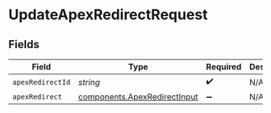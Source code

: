 # UpdateApexRedirectRequest


## Fields

| Field                                                                    | Type                                                                     | Required                                                                 | Description                                                              |
| ------------------------------------------------------------------------ | ------------------------------------------------------------------------ | ------------------------------------------------------------------------ | ------------------------------------------------------------------------ |
| `apexRedirectId`                                                         | *string*                                                                 | :heavy_check_mark:                                                       | N/A                                                                      |
| `apexRedirect`                                                           | [components.ApexRedirectInput](../../models/shared/apexredirectinput.md) | :heavy_minus_sign:                                                       | N/A                                                                      |
